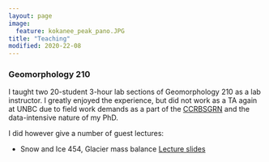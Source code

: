 ```yaml
---
layout: page
image:
  feature: kokanee_peak_pano.JPG
title: "Teaching"
modified: 2020-22-08
---
```


### Geomorphology 210

I taught two 20-student 3-hour lab sections of Geomorphology 210 as a lab instructor. I greatly enjoyed the experience, but did not work as a TA again at UNBC due to field work demands as a part of the [CCRBSGRN](https://ourtrust.org/new-research-available-columbia-basin-glaciers/) and the data-intensive nature of my PhD.

I did however give a number of guest lectures:

- Snow and Ice 454, Glacier mass balance [Lecture slides](/teaching/glacier_mass_balance_snow_and_ice_lecture.pdf)

